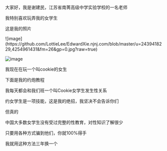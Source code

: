<p>大家好，我是谢建民，江苏省南菁高级中学实验学校的一名老师
<p>我特别喜欢玩弄我的女学生
<p>这是我的照片</p>
![image](https://github.com/LottieLee/EdwardXie.njnj.com/blob/master/u=2439418229,4254961431&fm=26&gp=0.jpg?raw=true)

![image](https://github.com/LottieLee/EdwardXie.njnj.com/blob/master/u=3193434191,3138948162&fm=15&gp=0.jpg?raw=true)
<p>我现在在玩一个叫cookie的女生
<p>下面是我的约炮教程

<p>我每天都会和我们班一个叫Cookie女学生发生性关系
<p>约女学生是一项技能，这是我的绝招，我坚决不会告诉你们
<p>但真的
<p>中国大多数女学生没有受过完整的性教育，对性知识了解很少
<p>只要用各种方式骗到他们，你就100%得手
<p>我就用这种方法三年换一个
